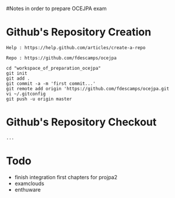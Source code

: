 #Notes in order to prepare OCEJPA exam

# Github's Repository Creation

	Help : https://help.github.com/articles/create-a-repo
	
	Repo : https://github.com/fdescamps/ocejpa

	cd "workspace_of_preparation_ocejpa"
	git init
	git add .
	git commit -a -m 'first commit...'
	git remote add origin 'https://github.com/fdescamps/ocejpa.git
    vi ~/.gitconfig
	git push -u origin master

# Github's Repository Checkout

	...

# Todo 

* finish integration first chapters for projpa2
* examclouds
* enthuware
